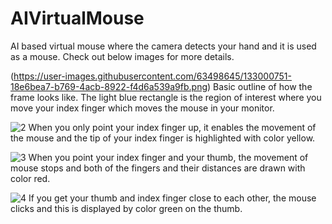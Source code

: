 # AIVirtualMouse
AI based virtual mouse where the camera detects your hand and it is used as a mouse. Check out below images for more details.

(https://user-images.githubusercontent.com/63498645/133000751-18e6bea7-b769-4acb-8922-f4d6a539a9fb.png) 
Basic outline of how the frame looks like. The light blue rectangle is the region of interest where you move your index finger which moves the mouse in your monitor.

![2](https://user-images.githubusercontent.com/63498645/133000804-9938e852-7531-485e-a1df-3102e8e4813f.png)
When you only point your index finger up, it enables the movement of the mouse and the tip of your index finger is highlighted with color yellow.

![3](https://user-images.githubusercontent.com/63498645/133000805-e73cfb83-f1f3-4478-b0f0-7e902edcad31.png)
When you point your index finger and your thumb, the movement of mouse stops and both of the fingers and their distances are drawn with color red.

![4](https://user-images.githubusercontent.com/63498645/133000806-9f24ddb6-d0f2-4f3e-9b70-600f5e5068f0.png)
If you get your thumb and index finger close to each other, the mouse clicks and this is displayed by color green on the thumb.
